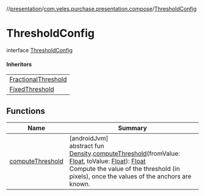 //[presentation](../../../index.md)/[com.veles.purchase.presentation.compose](../index.md)/[ThresholdConfig](index.md)

# ThresholdConfig

interface [ThresholdConfig](index.md)

#### Inheritors

| |
|---|
| [FractionalThreshold](../-fractional-threshold/index.md) |
| [FixedThreshold](../-fixed-threshold/index.md) |

## Functions

| Name | Summary |
|---|---|
| [computeThreshold](compute-threshold.md) | [androidJvm]<br>abstract fun [Density](https://developer.android.com/reference/kotlin/androidx/compose/ui/unit/Density.html).[computeThreshold](compute-threshold.md)(fromValue: [Float](https://kotlinlang.org/api/latest/jvm/stdlib/kotlin/-float/index.html), toValue: [Float](https://kotlinlang.org/api/latest/jvm/stdlib/kotlin/-float/index.html)): [Float](https://kotlinlang.org/api/latest/jvm/stdlib/kotlin/-float/index.html)<br>Compute the value of the threshold (in pixels), once the values of the anchors are known. |
